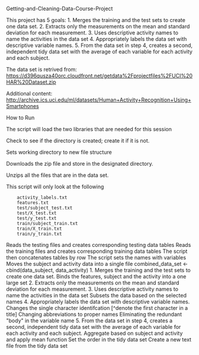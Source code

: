 Getting-and-Cleaning-Data-Course-Project

This project has 5 goals:
    1. Merges the training and the test sets to create one data set.
    2. Extracts only the measurements on the mean and standard deviation for each measurement.
    3. Uses descriptive activity names to name the activities in the data set
    4. Appropriately labels the data set with descriptive variable names.
    5. From the data set in step 4, creates a second, independent tidy data set with the average of each variable for each activity     and each subject.
    
The data set is retrived from:
https://d396qusza40orc.cloudfront.net/getdata%2Fprojectfiles%2FUCI%20HAR%20Dataset.zip

Additional content:
http://archive.ics.uci.edu/ml/datasets/Human+Activity+Recognition+Using+Smartphones


How to Run

The script will load the two libraries that are needed for this session

Check to see if the directory is created; create it if it is not.

Sets working directory to new file structure

Downloads the zip file and store in the designated directory.

Unzips all the files that are in the data set.

This script will only look at the following 

        activity_labels.txt
        features.txt
        test/subject_test.txt
        test/X_test.txt
        test/y_test.txt
        train/subject_train.txt
        train/X_train.txt
        train/y_train.txt

Reads the testing files and creates corresponding testing data tables
Reads the training files and creates corresponding training data tables
The script then concatenates tables by row
The script sets the names with variables
Moves the subject and activity data into a single file
combined_data_set <- cbind(data_subject, data_activity)
	1. Merges the training and the test sets to create one data set.
    	Binds the features, subject and the activity into a one large set
    2.  Extracts only the measurements on the mean and standard deviation for each measurement.
	3. Uses descriptive activity names to name the activities in the data set
		Subsets the data based on the selected names
	4. Appropriately labels the data set with descriptive variable names.
		Changes the single character identifcation [^denote the first character in a title]
		Changing abbreviations to proper names
		Eliminating the redundant "body" in the variable name
 	5. From the data set in step 4, creates a second, independent tidy data set with the average of each variable for  
    	each activity and each subject.
		Aggregate based on subject and activity and apply mean function
		Set the order in the tidy data set
		Create a new text file from the tidy data set
